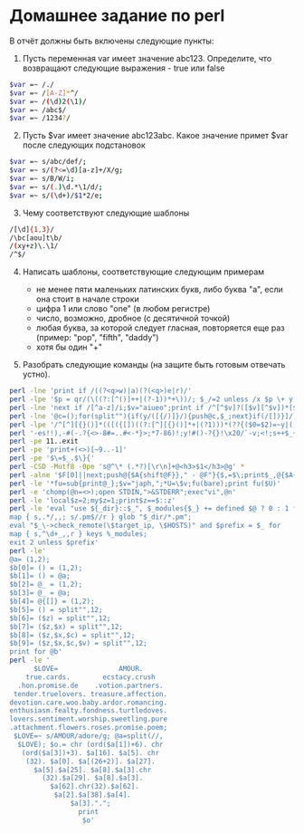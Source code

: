 # Домашнее задание по perl

В отчёт должны быть включены следующие пункты:

1. Пусть переменная var имеет значение abc123. Определите, что возвращают следующие выражения - true или false
```bash
$var =~ /./
$var =~ /[A-Z]*^/
$var =~ /(\d)2(\1)/
$var =~ /abc$/
$var =~ /1234?/
```

2. Пусть $var имеет значение abc123abc. Какое значение примет $var после следующих подстановок
```bash 
$var =~ s/abc/def/;
$var =~ s/(?<=\d)[a-z]+/X/g;
$var =~ s/B/W/i;
$var =~ s/(.)\d.*\1/d/;
$var =~ s/(\d+)/$1*2/e;
```

3. Чему соответствуют следующие шаблоны
```bash /a|bc*/
/[\d]{1,3}/
/\bc[aou]t\b/
/(xy+z)\.\1/
/^$/
```

4. Написать шаблоны, соответствующие следующим примерам
    * не менее пяти маленьких латинских букв, либо буква "а", если она стоит в начале строки
    * цифра 1 или слово "one" (в любом регистре)
    * число, возможно, дробное (с десятичной точкой)
    * любая буква, за которой следует гласная, повторяется еще раз (пример: "pop", "fifth", "daddy")
    * хотя бы один "+"
    
5. Разобрать следующие команды (на защите быть готовым отвечать устно).
```bash
perl -lne 'print if /((?<q>w)|a)(?(<q>)e|r)/'
perl -lpe '$p = qr/(\((?:[^()]++|(?-1))*+\))/; $_/=2 unless /x $p \+ y $p/x'
perl -lne 'next if /[^a-z]/i;$v="aiueo";print if /^[^$v]?([$v][^$v])*[$v]?$/i'
perl -lne '@c=();for(split""){if(y/([{/)]}/){push@c,$_;next}if(/[])}]/){@c=(1),last if($_ ne pop@c);next}}print"F" if@c'
perl -lpe '/^[^][{}()]*(([({[])((?:[^][{}()]*+|(?1)))*(??{($0=$2)=~y|([{|)]}|;"\\$0"}))/||($_=$.)'
perl '-es!!),-#(-.?{<>-8#=..#<-*}>;*7-86)!;y!#()-?{}!\x20/`-v;<!;s++$_+ee'
perl -pe 11..exit
perl -pe 'print+(<>)[~9..-1]'
perl -pe '$\=$_.$\}{'
perl -CSD -Mutf8 -0pe 's@^\* (.*?)[\r\n]+@<h3>$1</h3>@g' *
perl -alne '$F[0]||next;push@{$A{shift@F}}," - @F"}{$,=$\;print$_,@{$A{$_}}for keys%A'
perl -le '*fu=sub{print@_};$v="japh,";*U=\$v;fu(bare);print fu($U)'
perl -e 'chomp(@n=<>);open STDIN,">&STDERR";exec"vi",@n'
perl -le 'local$z=2;my$z=1;print$z==$::z'
perl -le 'eval "use ${_dir}::$_", $_modules{$_} += defined $@ ? 0 : 1 for 
map { s,.*/,,; s/.pm$//r } glob "$_dir/*.pm"; 
eval "$_\->check_remote(\$target_ip, \$HOSTS)" and $prefix = $_ for 
map { s,^\d+_,,r } keys %_modules; 
exit 2 unless $prefix'
perl -le' 
@a= (1,2); 
$b[0]= () = (1,2); 
$b[1]= () = @a; 
$b[2]= @_ = (1,2); 
$b[3]= @_ = @a; 
$b[4]= @{[]} = (1,2); 
$b[5]= () = split"",12; 
$b[6]= ($z) = split"",12; 
$b[7]= ($z,$x) = split"",12; 
$b[8]= ($z,$x,$c) = split"",12; 
$b[9]= ($z,$x,$c,$v) = split"",12; 
print for @b'
perl -le '
      $LOVE=               AMOUR.
    true.cards.        ecstacy.crush
  .hon.promise.de    .votion.partners.
 tender.truelovers. treasure.affection.
devotion.care.woo.baby.ardor.romancing.
enthusiasm.fealty.fondness.turtledoves.
lovers.sentiment.worship.sweetling.pure
.attachment.flowers.roses.promise.poem;
 $LOVE=~ s/AMOUR/adore/g; @a=split(//,
  $LOVE); $o.= chr (ord($a[1])+6). chr
   (ord($a[3])+3). $a[16]. $a[5]. chr
    (32). $a[0]. $a[(26+2)]. $a[27].
      $a[5].$a[25]. $a[8].$a[3].chr
        (32).$a[29]. $a[8].$a[3].
          $a[62].chr(32).$a[62].
           $a[2].$a[38].$a[4].
               $a[3].".";
                 print
                  $o'
```
